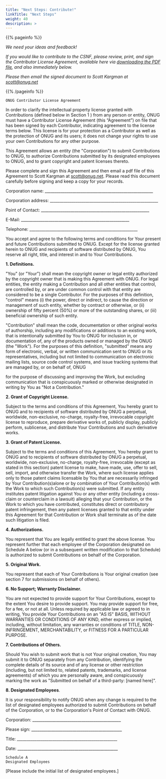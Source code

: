```yaml
---
title: "Next Steps: Contribute!"
linkTitle: "Next Steps"
weight: 40
description: >
---
```

{{% pageinfo %}}

*We need your ideas and feedback!*

*If you would like to contribute to the CSNF, please review, print, and sign the Contributor License Agreement, available here via <a href="https://github.com/onug/CSNF-DOC/blob/master/Onug%20-%20CLA%20_July%202021.pdf">downloading the PDF file</a>, and also immediately below.* 

*Please then email the signed document to Scott Kargman at scott@onug.net*

{{% /pageinfo %}}

```
ONUG Contributor License Agreement
```
In order to clarify the intellectual property license granted with Contributions (defined below in Section
1 ) from any person or entity, ONUG must have a Contributor License Agreement (this “Agreement”) on
file that has been signed by each Contributor, indicating agreement to the license terms below. This
license is for your protection as a Contributor as well as the protection of ONUG and its users; it does not
change your rights to use your own Contributions for any other purpose.

This Agreement allows an entity (the "Corporation") to submit Contributions to ONUG, to authorize
Contributions submitted by its designated employees to ONUG, and to grant copyright and patent licenses
thereto.

Please complete and sign this Agreement and then email a pdf file of this Agreement to Scott Kargman at
scott@onug.net. Please read this document carefully before signing and keep a copy for your records.

Corporation name: _______________________________________________________

Corporation address: _______________________________________________________

Point of Contact: _______________________________________________________

E-Mail: _______________________________________________________

Telephone: _______________________________________________________

You accept and agree to the following terms and conditions for Your present and future Contributions
submitted to ONUG. Except for the license granted herein to ONUG and recipients of software distributed
by ONUG, You reserve all right, title, and interest in and to Your Contributions.

**1. Definitions.**

"You" (or "Your") shall mean the copyright owner or legal entity authorized by the copyright owner that
is making this Agreement with ONUG. For legal entities, the entity making a Contribution and all other
entities that control, are controlled by, or are under common control with that entity are considered to
be a single Contributor. For the purposes of this definition, "control" means (i) the power, direct or
indirect, to cause the direction or management of such entity, whether by contract or otherwise, or (ii)
ownership of fifty percent (50%) or more of the outstanding shares, or (iii) beneficial ownership of such
entity.

"Contribution" shall mean the code, documentation or other original works of authorship, including any
modifications or additions to an existing work, that is intentionally submitted by You to ONUG for inclusion
in, or documentation of, any of the products owned or managed by the ONUG (the "Work"). For the
purposes of this definition, "submitted" means any form of electronic, verbal, or written communication
sent to ONUG or its representatives, including but not limited to communication on electronic mailing
lists, source code control systems, and issue tracking systems that are managed by, or on behalf of, ONUG


for the purpose of discussing and improving the Work, but excluding communication that is conspicuously
marked or otherwise designated in writing by You as "Not a Contribution."

**2. Grant of Copyright License.**

Subject to the terms and conditions of this Agreement, You hereby grant to ONUG and to recipients of
software distributed by ONUG a perpetual, worldwide, non-exclusive, no-charge, royalty-free, irrevocable
copyright license to reproduce, prepare derivative works of, publicly display, publicly perform, sublicense,
and distribute Your Contributions and such derivative works.

**3. Grant of Patent License.**

Subject to the terms and conditions of this Agreement, You hereby grant to ONUG and to recipients of
software distributed by ONUG a perpetual, worldwide, non-exclusive, no-charge, royalty-free, irrevocable
(except as stated in this section) patent license to make, have made, use, offer to sell, sell, import, and
otherwise transfer the Work, where such license applies only to those patent claims licensable by You that
are necessarily infringed by Your Contribution(s)alone or by combination of Your Contribution(s) with the
Work to which such Contribution(s) were submitted. If any entity institutes patent litigation against You
or any other entity (including a cross-claim or counterclaim in a lawsuit) alleging that your Contribution,
or the Work to which you have contributed, constitutes direct or contributory patent infringement, then
any patent licenses granted to that entity under this Agreement for that Contribution or Work shall
terminate as of the date such litigation is filed.

**4. Authorizations.**

You represent that You are legally entitled to grant the above license. You represent further that each
employee of the Corporation designated on Schedule A below (or in a subsequent written modification
to that Schedule) is authorized to submit Contributions on behalf of the Corporation.

**5. Original Work.**

You represent that each of Your Contributions is Your original creation (see section 7 for submissions on
behalf of others).

**6. No Support; Warranty Disclaimer.**

You are not expected to provide support for Your Contributions, except to the extent You desire to provide
support. You may provide support for free, for a fee, or not at all. Unless required by applicable law or
agreed to in writing, You provide Your Contributions on an "AS IS" BASIS, WITHOUT WARRANTIES OR
CONDITIONS OF ANY KIND, either express or implied, including, without limitation, any warranties or
conditions of TITLE, NON-INFRINGEMENT, MERCHANTABILITY, or FITNESS FOR A PARTICULAR PURPOSE.

**7. Contributions of Others.**

Should You wish to submit work that is not Your original creation, You may submit it to ONUG separately
from any Contribution, identifying the complete details of its source and of any license or other restriction
(including, but not limited to, related patents, trademarks, and license agreements) of which you are
personally aware, and conspicuously marking the work as "Submitted on behalf of a third-party: [named
here]".


**8. Designated Employees**.

It is your responsibility to notify ONUG when any change is required to the list of designated employees
authorized to submit Contributions on behalf of the Corporation, or to the Corporation's Point of Contact
with ONUG.

Corporation: _____________________________________________

Please sign: ______________________________________________

Title: ___________________________________________________

Date: ___________________________________________________


```
Schedule A
Designated Employees
```
[Please include the initial list of designated employees.]

```




